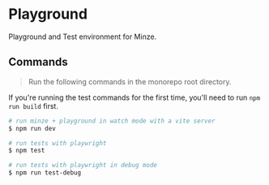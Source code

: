 # Playground

Playground and Test environment for Minze.

## Commands

> Run the following commands in the monorepo root directory.

If you're running the test commands for the first time, you'll need to run `npm run build` first.

```bash
# run minze + playground in watch mode with a vite server
$ npm run dev

# run tests with playwright
$ npm test

# run tests with playwright in debug mode
$ npm run test-debug
```
